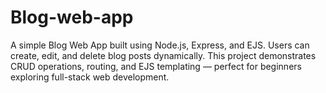 # Blog-web-app
A simple Blog Web App built using Node.js, Express, and EJS. Users can create, edit, and delete blog posts dynamically. This project demonstrates CRUD operations, routing, and EJS templating — perfect for beginners exploring full-stack web development.

